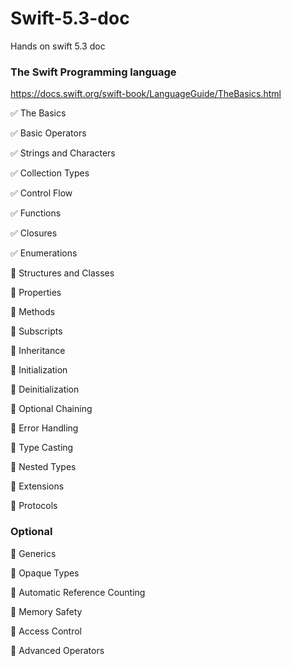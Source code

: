 # Swift-5.3-doc
Hands on swift 5.3 doc 

### The Swift Programming language
https://docs.swift.org/swift-book/LanguageGuide/TheBasics.html

✅ The Basics

✅ Basic Operators

✅ Strings and Characters

✅ Collection Types

✅ Control Flow

✅ Functions

✅  Closures

✅ Enumerations

📝 Structures and Classes

📝 Properties

📝 Methods

📝 Subscripts

📝 Inheritance

📝 Initialization

📝 Deinitialization

📝 Optional Chaining

📝 Error Handling

📝 Type Casting

📝 Nested Types

📝 Extensions

📝 Protocols

### Optional 

📝 Generics

📝 Opaque Types

📝 Automatic Reference Counting

📝 Memory Safety

📝 Access Control

📝 Advanced Operators

